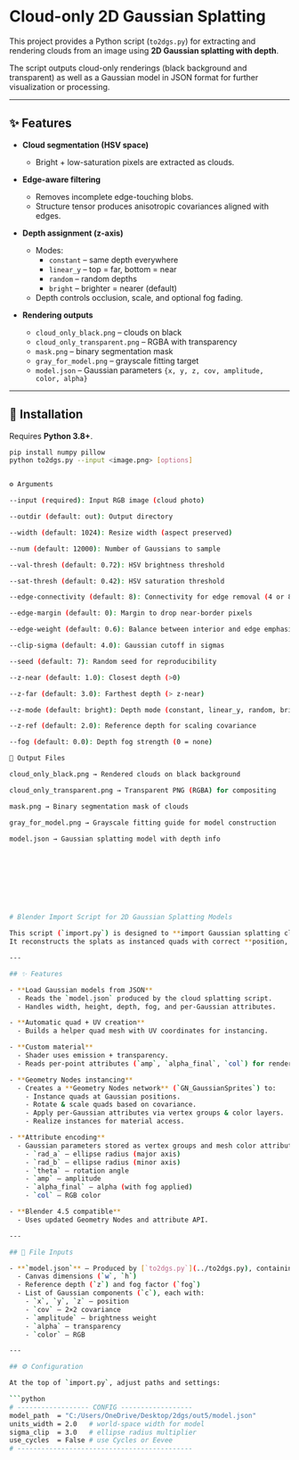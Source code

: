 # Cloud-only 2D Gaussian Splatting

This project provides a Python script (`to2dgs.py`) for extracting and rendering clouds from an image using **2D Gaussian splatting with depth**.

The script outputs cloud-only renderings (black background and transparent) as well as a Gaussian model in JSON format for further visualization or processing.

---

## ✨ Features

- **Cloud segmentation (HSV space)**  
  - Bright + low-saturation pixels are extracted as clouds.

- **Edge-aware filtering**  
  - Removes incomplete edge-touching blobs.  
  - Structure tensor produces anisotropic covariances aligned with edges.

- **Depth assignment (z-axis)**  
  - Modes:  
    - `constant` – same depth everywhere  
    - `linear_y` – top = far, bottom = near  
    - `random` – random depths  
    - `bright` – brighter = nearer (default)  
  - Depth controls occlusion, scale, and optional fog fading.

- **Rendering outputs**  
  - `cloud_only_black.png` – clouds on black  
  - `cloud_only_transparent.png` – RGBA with transparency  
  - `mask.png` – binary segmentation mask  
  - `gray_for_model.png` – grayscale fitting target  
  - `model.json` – Gaussian parameters `{x, y, z, cov, amplitude, color, alpha}`

---

## 🚀 Installation

Requires **Python 3.8+**.

```bash
pip install numpy pillow
python to2dgs.py --input <image.png> [options]


⚙️ Arguments

--input (required): Input RGB image (cloud photo)

--outdir (default: out): Output directory

--width (default: 1024): Resize width (aspect preserved)

--num (default: 12000): Number of Gaussians to sample

--val-thresh (default: 0.72): HSV brightness threshold

--sat-thresh (default: 0.42): HSV saturation threshold

--edge-connectivity (default: 8): Connectivity for edge removal (4 or 8)

--edge-margin (default: 0): Margin to drop near-border pixels

--edge-weight (default: 0.6): Balance between interior and edge emphasis (0–1)

--clip-sigma (default: 4.0): Gaussian cutoff in sigmas

--seed (default: 7): Random seed for reproducibility

--z-near (default: 1.0): Closest depth (>0)

--z-far (default: 3.0): Farthest depth (> z-near)

--z-mode (default: bright): Depth mode (constant, linear_y, random, bright)

--z-ref (default: 2.0): Reference depth for scaling covariance

--fog (default: 0.0): Depth fog strength (0 = none)

📂 Output Files

cloud_only_black.png → Rendered clouds on black background

cloud_only_transparent.png → Transparent PNG (RGBA) for compositing

mask.png → Binary segmentation mask of clouds

gray_for_model.png → Grayscale fitting guide for model construction

model.json → Gaussian splatting model with depth info









# Blender Import Script for 2D Gaussian Splatting Models

This script (`import.py`) is designed to **import Gaussian splatting cloud models** (generated from `to2dgs.py`) into **Blender**.  
It reconstructs the splats as instanced quads with correct **position, orientation, scale, color, and transparency** using **Geometry Nodes** and a custom shader.

---

## ✨ Features

- **Load Gaussian models from JSON**
  - Reads the `model.json` produced by the cloud splatting script.
  - Handles width, height, depth, fog, and per-Gaussian attributes.

- **Automatic quad + UV creation**
  - Builds a helper quad mesh with UV coordinates for instancing.

- **Custom material**
  - Shader uses emission + transparency.
  - Reads per-point attributes (`amp`, `alpha_final`, `col`) for rendering.

- **Geometry Nodes instancing**
  - Creates a **Geometry Nodes network** (`GN_GaussianSprites`) to:
    - Instance quads at Gaussian positions.
    - Rotate & scale quads based on covariance.
    - Apply per-Gaussian attributes via vertex groups & color layers.
    - Realize instances for material access.

- **Attribute encoding**
  - Gaussian parameters stored as vertex groups and mesh color attributes:
    - `rad_a` – ellipse radius (major axis)  
    - `rad_b` – ellipse radius (minor axis)  
    - `theta` – rotation angle  
    - `amp` – amplitude  
    - `alpha_final` – alpha (with fog applied)  
    - `col` – RGB color  

- **Blender 4.5 compatible**
  - Uses updated Geometry Nodes and attribute API.

---

## 📂 File Inputs

- **`model.json`** – Produced by [`to2dgs.py`](../to2dgs.py), containing:
  - Canvas dimensions (`w`, `h`)  
  - Reference depth (`z`) and fog factor (`fog`)  
  - List of Gaussian components (`c`), each with:
    - `x`, `y`, `z` – position  
    - `cov` – 2×2 covariance  
    - `amplitude` – brightness weight  
    - `alpha` – transparency  
    - `color` – RGB  

---

## ⚙️ Configuration

At the top of `import.py`, adjust paths and settings:

```python
# ------------------ CONFIG ------------------
model_path  = "C:/Users/OneDrive/Desktop/2dgs/out5/model.json"
units_width = 2.0   # world-space width for model
sigma_clip  = 3.0   # ellipse radius multiplier
use_cycles  = False # use Cycles or Eevee
# --------------------------------------------

